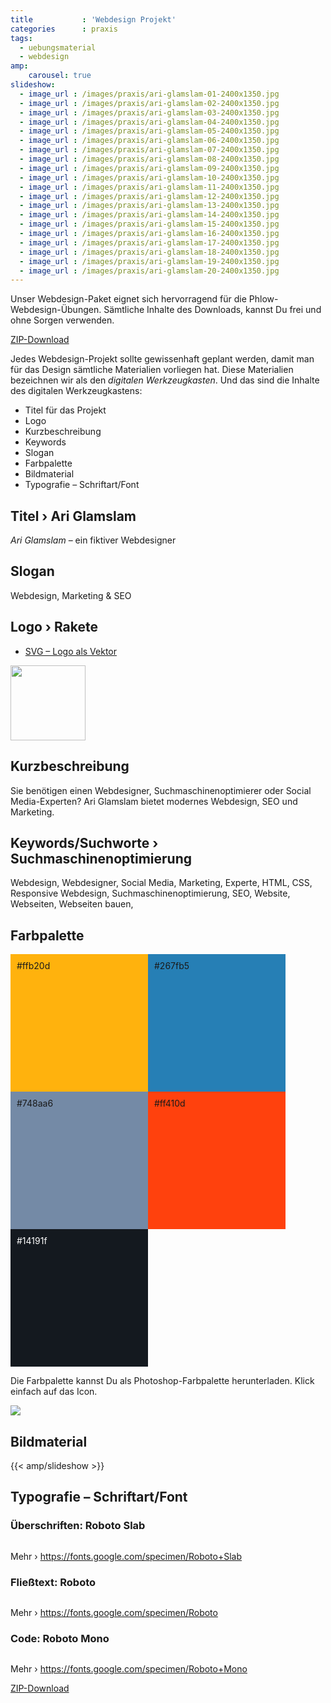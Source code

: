 ```yaml
---
title           : 'Webdesign Projekt'
categories      : praxis
tags:
  - uebungsmaterial
  - webdesign
amp:
    carousel: true
slideshow:
  - image_url : /images/praxis/ari-glamslam-01-2400x1350.jpg
  - image_url : /images/praxis/ari-glamslam-02-2400x1350.jpg
  - image_url : /images/praxis/ari-glamslam-03-2400x1350.jpg
  - image_url : /images/praxis/ari-glamslam-04-2400x1350.jpg
  - image_url : /images/praxis/ari-glamslam-05-2400x1350.jpg
  - image_url : /images/praxis/ari-glamslam-06-2400x1350.jpg
  - image_url : /images/praxis/ari-glamslam-07-2400x1350.jpg
  - image_url : /images/praxis/ari-glamslam-08-2400x1350.jpg
  - image_url : /images/praxis/ari-glamslam-09-2400x1350.jpg
  - image_url : /images/praxis/ari-glamslam-10-2400x1350.jpg
  - image_url : /images/praxis/ari-glamslam-11-2400x1350.jpg
  - image_url : /images/praxis/ari-glamslam-12-2400x1350.jpg
  - image_url : /images/praxis/ari-glamslam-13-2400x1350.jpg
  - image_url : /images/praxis/ari-glamslam-14-2400x1350.jpg
  - image_url : /images/praxis/ari-glamslam-15-2400x1350.jpg
  - image_url : /images/praxis/ari-glamslam-16-2400x1350.jpg
  - image_url : /images/praxis/ari-glamslam-17-2400x1350.jpg
  - image_url : /images/praxis/ari-glamslam-18-2400x1350.jpg
  - image_url : /images/praxis/ari-glamslam-19-2400x1350.jpg
  - image_url : /images/praxis/ari-glamslam-20-2400x1350.jpg
---
```

Unser Webdesign-Paket eignet sich hervorragend für die Phlow-Webdesign-Übungen. Sämtliche Inhalte des Downloads, kannst Du frei und ohne Sorgen verwenden.
<!--more-->

<a class="button" href="https://phlow.github.io/static/phlow_praxis_webdesign_paket.zip">ZIP-Download</a>

Jedes Webdesign-Projekt sollte gewissenhaft geplant werden, damit man für das Design sämtliche Materialien vorliegen hat. Diese Materialien bezeichnen wir als den *digitalen Werkzeugkasten*. Und das sind die Inhalte des digitalen Werkzeugkastens:

- Titel für das Projekt
- Logo
- Kurzbeschreibung
- Keywords
- Slogan
- Farbpalette
- Bildmaterial
- Typografie – Schriftart/Font

## Titel › Ari Glamslam

*Ari Glamslam* – ein fiktiver Webdesigner

## Slogan

Webdesign, Marketing & SEO

## Logo › Rakete

- [SVG – Logo als Vektor](/download/webdesign-projekt/logo/rocket.svg)

<img width="120" height="120" src="/download/webdesign-projekt/logo/rocket.svg" alt="">

## Kurzbeschreibung

Sie benötigen einen Webdesigner, Suchmaschinenoptimierer oder Social Media-Experten? Ari Glamslam bietet modernes Webdesign, SEO und Marketing.

## Keywords/Suchworte › Suchmaschinenoptimierung

Webdesign, Webdesigner, Social Media, Marketing, Experte, HTML, CSS, Responsive Webdesign, Suchmaschinenoptimierung, SEO, Website, Webseiten, Webseiten bauen,

## Farbpalette

<div style="padding: 10px;background: #ffb20d; width: 200px; height: 200px; float: left;">#ffb20d</div>
<div style="padding: 10px;background: #267fb5; width: 200px; height: 200px; float: left;">#267fb5</div>
<div style="padding: 10px;background: #748aa6; width: 200px; height: 200px; float: left;">#748aa6</div>
<div style="padding: 10px;background: #ff410d; width: 200px; height: 200px; float: left;">#ff410d</div>
<div style="color: #fff;padding: 10px;background: #14191f; width: 200px; height: 200px; float: left;">#14191f</div>
<div style="clear: both;"></div>

Die Farbpalette kannst Du als Photoshop-Farbpalette herunterladen. Klick einfach auf das Icon.

[![](/images/praxis/photoshop_color_palette.png)](/download/webdesign-projekt/farben/ari_glamslam.aco)

## Bildmaterial

{{< amp/slideshow >}}

## Typografie – Schriftart/Font

### Überschriften: Roboto Slab

<figure>
    <img src="/images/praxis/roboto-slab.png" alt="">
</figure>

Mehr › <https://fonts.google.com/specimen/Roboto+Slab>

### Fließtext: Roboto

<figure>
    <img src="/images/praxis/roboto.png" alt="">
</figure>

Mehr › <https://fonts.google.com/specimen/Roboto>

### Code: Roboto Mono

<figure>
    <img src="/images/praxis/roboto-mono.png" alt="">
</figure>

Mehr › <https://fonts.google.com/specimen/Roboto+Mono>

<a class="button tem3" href="{{ page.download }}">ZIP-Download</a>
